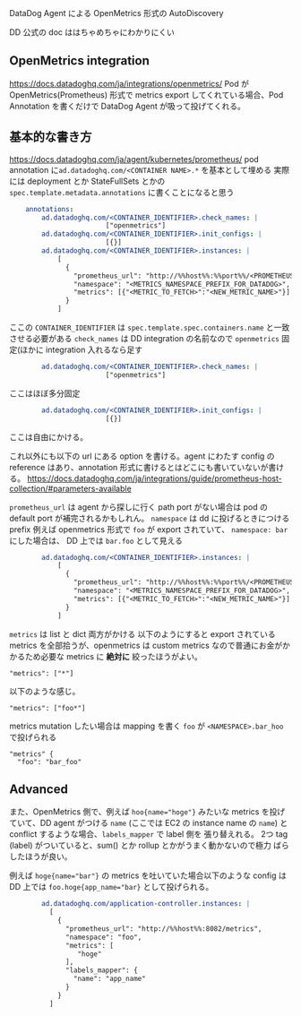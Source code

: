 DataDog Agent による OpenMetrics 形式の AutoDiscovery

DD 公式の doc ははちゃめちゃにわかりにくい

## OpenMetrics integration
https://docs.datadoghq.com/ja/integrations/openmetrics/
Pod が OpenMetrics(Prometheus) 形式で metrics export してくれている場合、Pod Annotation を書くだけで DataDog Agent が吸って投げてくれる。

## 基本的な書き方
https://docs.datadoghq.com/ja/agent/kubernetes/prometheus/
pod annotation に`ad.datadoghq.com/<CONTAINER NAME>.*` を基本として埋める
実際には deployment とか StateFullSets とかの `spec.template.metadata.annotations` に書くことになると思う

```yaml
    annotations:
        ad.datadoghq.com/<CONTAINER_IDENTIFIER>.check_names: |
                        ["openmetrics"]
        ad.datadoghq.com/<CONTAINER_IDENTIFIER>.init_configs: |
                        [{}]
        ad.datadoghq.com/<CONTAINER_IDENTIFIER>.instances: |
            [
              {
                "prometheus_url": "http://%%host%%:%%port%%/<PROMETHEUS_ENDPOINT> ",
                "namespace": "<METRICS_NAMESPACE_PREFIX_FOR_DATADOG>",
                "metrics": [{"<METRIC_TO_FETCH>":"<NEW_METRIC_NAME>"}]
              }
            ]            
```
ここの `CONTAINER_IDENTIFIER` は `spec.template.spec.containers.name` と一致させる必要がある
`check_names` は DD integration の名前なので `openmetrics` 固定(ほかに integration 入れるなら足す 
```yaml
        ad.datadoghq.com/<CONTAINER_IDENTIFIER>.check_names: |
                        ["openmetrics"]
```
ここはほぼ多分固定
```yaml
        ad.datadoghq.com/<CONTAINER_IDENTIFIER>.init_configs: |
                        [{}]
```
ここは自由にかける。

これ以外にも以下の url にある option を書ける。agent にわたす config の reference はあり、annotation 形式に書けるとはどこにも書いていないが書ける。
https://docs.datadoghq.com/ja/integrations/guide/prometheus-host-collection/#parameters-available

`prometheus_url` は agent から探しに行く path
port がない場合は pod の default port が補完されるかもしれん。
`namespace` は dd に投げるときにつける prefix
例えば openmetrics 形式で `foo` が export  されていて、 `namespace: bar` にした場合は、 DD 上では `bar.foo` として見える

```yaml
        ad.datadoghq.com/<CONTAINER_IDENTIFIER>.instances: |
            [
              {
                "prometheus_url": "http://%%host%%:%%port%%/<PROMETHEUS_ENDPOINT> ",
                "namespace": "<METRICS_NAMESPACE_PREFIX_FOR_DATADOG>",
                "metrics": [{"<METRIC_TO_FETCH>":"<NEW_METRIC_NAME>"}]
              }
            ]            
```


`metrics` は list と dict  両方がかける
以下のようにすると export されている metrics を全部拾うが、openmetrics は custom metrics なので普通にお金がかかるため必要な metrics に **絶対に** 絞ったほうがよい。
```
"metrics": ["*"] 
```
以下のような感じ。
```
"metrics": ["foo*"]
```

metrics mutation したい場合は mapping を書く
`foo` が `<NAMESPACE>.bar_hoo` で投げられる
```
"metrics" {
  "foo": "bar_foo"
```

## Advanced

また、OpenMetrics 側で、例えば `hoo{name="hoge"}` みたいな metrics を投げていて、DD agent がつける `name` (ここでは EC2 の instance name の `name`) と conflict するような場合、`labels_mapper` で label 側を 張り替えれる。
2つ tag (label) がついていると、sum() とか rollup とかがうまく動かないので極力 ばらしたほうが良い。

例えば `hoge{name="bar"}` の metrics を吐いていた場合以下のような config は DD 上では
`foo.hoge{app_name="bar}` として投げられる。
```yaml
        ad.datadoghq.com/application-controller.instances: |
          [
            {
              "prometheus_url": "http://%%host%%:8082/metrics",
              "namespace": "foo",
              "metrics": [
                 "hoge"
              ],
              "labels_mapper": {
                "name": "app_name"
              }
            }
          ]
```

